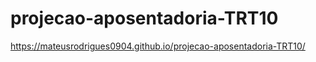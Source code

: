 # projecao-aposentadoria-TRT10
 https://mateusrodrigues0904.github.io/projecao-aposentadoria-TRT10/
